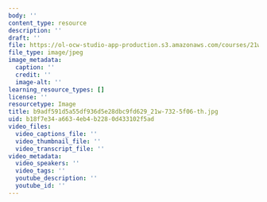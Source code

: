 ```yaml
---
body: ''
content_type: resource
description: ''
draft: ''
file: https://ol-ocw-studio-app-production.s3.amazonaws.com/courses/21w-732-5-introduction-to-technical-communication-explorations-in-scientific-and-technical-writing-fall-2006/b9adf591d5a55df936d5e28dbc9fd629_21w-732-5f06-th.jpg
file_type: image/jpeg
image_metadata:
  caption: ''
  credit: ''
  image-alt: ''
learning_resource_types: []
license: ''
resourcetype: Image
title: b9adf591d5a55df936d5e28dbc9fd629_21w-732-5f06-th.jpg
uid: b18f7e34-a663-4eb4-b228-0d433102f5ad
video_files:
  video_captions_file: ''
  video_thumbnail_file: ''
  video_transcript_file: ''
video_metadata:
  video_speakers: ''
  video_tags: ''
  youtube_description: ''
  youtube_id: ''
---
```

